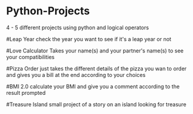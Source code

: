 # Python-Projects
4 - 5 different projects using python and logical operators

#Leap Year
check the year you want to see if it's a leap year or not

#Love Calculator
Takes your name(s) and your partner's name(s) to see your compatibilities

#Pizza Order
just takes the different details of the pizza you wan to order and gives you a bill at the end according to your choices

#BMI 2.0
calculate your BMI and give you a comment according to the result prompted

#Treasure Island
small project of a story on an island looking for treasure

